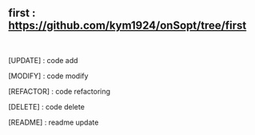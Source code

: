 ## first : https://github.com/kym1924/onSopt/tree/first  
</br>

[UPDATE] : code add

[MODIFY] : code modify

[REFACTOR] : code refactoring

[DELETE] : code delete

[README] : readme update